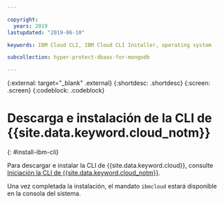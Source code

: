 ```yaml
---

copyright:
  years: 2019
lastupdated: "2019-06-10"

keywords: IBM Cloud CLI, IBM Cloud CLI Installer, operating system

subcollection: hyper-protect-dbaas-for-mongodb

---
```


{:external: target="_blank" .external}
{:shortdesc: .shortdesc}
{:screen: .screen}
{:codeblock: .codeblock}


# Descarga e instalación de la CLI de {{site.data.keyword.cloud_notm}}
{: #install-ibm-cli}

Para descargar e instalar la CLI de {{site.data.keyword.cloud}}, consulte [Iniciación la CLI de {{site.data.keyword.cloud_notm}}](/docs/cli?topic=cloud-cli-getting-started).

Una vez completada la instalación, el mandato `ibmcloud` estará disponible en la consola del sistema.
